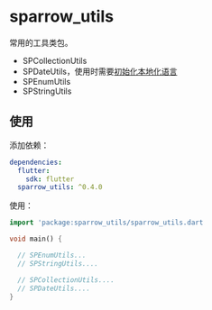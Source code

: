# sparrow_utils

常用的工具类包。

* SPCollectionUtils
* SPDateUtils，使用时需要[初始化本地化语言](https://flutter.dev/docs/development/accessibility-and-localization/internationalization)
* SPEnumUtils
* SPStringUtils


## 使用

添加依赖：

```yaml
dependencies:
  flutter:
    sdk: flutter
  sparrow_utils: ^0.4.0
```

使用：

```dart
import 'package:sparrow_utils/sparrow_utils.dart

void main() {

  // SPEnumUtils...
  // SPStringUtils....

  // SPCollectionUtils....
  // SPDateUtils....
}

````

